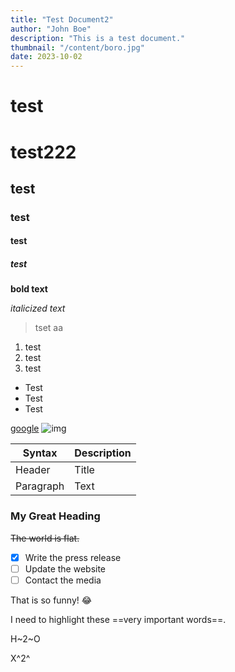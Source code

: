 ```yaml
---
title: "Test Document2"
author: "John Boe"
description: "This is a test document."
thumbnail: "/content/boro.jpg"
date: 2023-10-02
---
```

# test
# test222
## test
### test
#### test
##### test
**bold text**

*italicized text*

> tset
> aa

1. test
2. test
3. test

- Test 
- Test 
- Test 

<!-- --- -->
[google](https://www.google.com)
![img](https://upload.wikimedia.org/wikipedia/commons/b/b6/Image_created_with_a_mobile_phone.png)

 | Syntax | Description |
| ----------- | ----------- |
| Header | Title |
| Paragraph | Text | 

<!-- ``` -->
<!-- { -->
<!--   "firstName": "John", -->
<!--   "lastName": "Smith", -->
<!--   "age": 25 -->
<!-- } -->
<!-- ```  -->

### My Great Heading
~~The world is flat.~~

- [x] Write the press release
- [ ] Update the website
- [ ] Contact the media 

That is so funny! :joy: 

I need to highlight these ==very important words==. 

H~2~O 

X^2^ 
